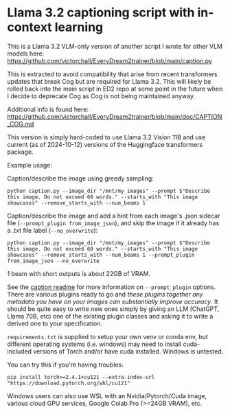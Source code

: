 # Llama 3.2 captioning script with in-context learning

This is a Llama 3.2 VLM-only version of another script I wrote for other VLM models here: https://github.com/victorchall/EveryDream2trainer/blob/main/caption.py

This is extracted to avoid compatibility that arise from recent transformers updates that break Cog but are required for Llama 3.2. This will likely be rolled back into the main script in ED2 repo at some point in the future when I decide to deprecate Cog as Cog is not being maintained anyway. 

Additional info is found here: https://github.com/victorchall/EveryDream2trainer/blob/main/doc/CAPTION_COG.md

This version is simply hard-coded to use Llama 3.2 Vision 11B and use current (as of 2024-10-12) versions of the Huggingface transformers package.

Example usage:

Caption/describe the image using greedy sampling:

    python caption.py --image_dir "/mnt/my_images" --prompt $"Describe this image. Do not exceed 60 words." --starts_with "This image showcases" --remove_starts_with --num_beams 1 

Caption/describe the image and add a hint from each image's .json sidecar file (`--prompt_plugin from_image_json`), and skip the image if it already has a .txt file label (`--no_overwrite`):
    
    python caption.py --image_dir "/mnt/my_images" --prompt $"Describe this image. Do not exceed 60 words." --starts_with "This image showcases" --remove_starts_with --num_beams 1 --prompt_plugin from_image_json --no_overwrite

1 beam with short outputs is about 22GB of VRAM.

See the [caption readme](https://github.com/victorchall/EveryDream2trainer/blob/main/doc/CAPTION_COG.md#prompt-modification-plugins) for more information on `--prompt_plugin` options. There are various plugins ready to go and *these plugins together any metadata you have on your images can substantially improve accuracy*. It should be quite easy to write new ones simply by giving an LLM (ChatGPT, Llama 70B, etc) one of the existing plugin classes and asking it to write a derived one to your specification.

`requirements.txt` is supplied to setup your own venv or conda env, but different operating systems (i.e. windows) may need to install cuda-included versions of Torch and/or have cuda installed.  Windows is untested.

You can try this if you're having troubles:

    pip install torch>=2.4.1+cu121 --extra-index-url "https://download.pytorch.org/whl/cu121"

Windows users can also use WSL with an Nvidia/Pytorch/Cuda image, various cloud GPU services, Google Colab Pro (>=24GB VRAM), etc.  